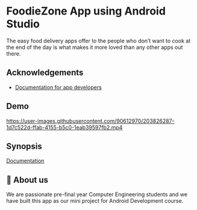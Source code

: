 
# FoodieZone App using Android Studio

The easy food delivery apps offer to the people who don’t want to cook at the end of the day is what makes it more loved than any other apps out there.


## Acknowledgements

 - [Documentation for app developers](https://developer.android.com/docs)
 
## Demo


https://user-images.githubusercontent.com/90612970/203826287-1d7c522d-ffab-4155-b5c0-1eab39597fb2.mp4


## Synopsis

[Documentation](https://docs.google.com/document/d/1TxXePIRgtk9qT_tXPRhjDVNjM2Qi604U/edit?usp=sharing&ouid=110641888298816581799&rtpof=true&sd=true)


## 🚀 About us


We are passionate pre-final year Computer Engineering students and we have built this app as our mini project for Android Development course.

